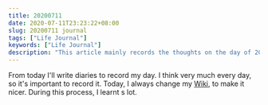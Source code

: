 ```yaml
---
title: 20200711
date: 2020-07-11T23:23:22+08:00
slug: 20200711 journal
tags: ["Life Journal"]
keywords: ["Life Journal"]
description: "This article mainly records the thoughts on the day of 20200711"
---
```


From today I'll write diaries to record my day. I think very much every day, so it's important to record it. Today, I always change my [Wiki](https://wiki.yidajiabei.xyz/), to make it nicer. During this process, I learnt s lot.

